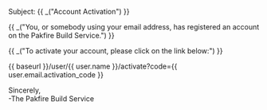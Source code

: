 Subject: {{ _("Account Activation") }}

{{ _("You, or somebody using your email address, has registered an account on the Pakfire Build Service.") }}

{{ _("To activate your account, please click on the link below:") }}

  {{ baseurl }}/user/{{ user.name }}/activate?code={{ user.email.activation_code }}

Sincerely,  
-The Pakfire Build Service